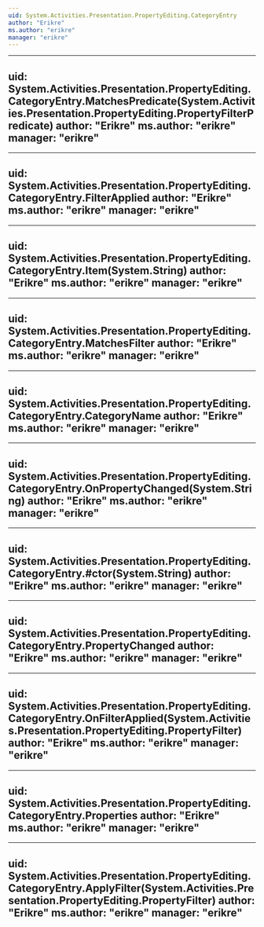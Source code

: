 ```yaml
---
uid: System.Activities.Presentation.PropertyEditing.CategoryEntry
author: "Erikre"
ms.author: "erikre"
manager: "erikre"
---
```


---
uid: System.Activities.Presentation.PropertyEditing.CategoryEntry.MatchesPredicate(System.Activities.Presentation.PropertyEditing.PropertyFilterPredicate)
author: "Erikre"
ms.author: "erikre"
manager: "erikre"
---

---
uid: System.Activities.Presentation.PropertyEditing.CategoryEntry.FilterApplied
author: "Erikre"
ms.author: "erikre"
manager: "erikre"
---

---
uid: System.Activities.Presentation.PropertyEditing.CategoryEntry.Item(System.String)
author: "Erikre"
ms.author: "erikre"
manager: "erikre"
---

---
uid: System.Activities.Presentation.PropertyEditing.CategoryEntry.MatchesFilter
author: "Erikre"
ms.author: "erikre"
manager: "erikre"
---

---
uid: System.Activities.Presentation.PropertyEditing.CategoryEntry.CategoryName
author: "Erikre"
ms.author: "erikre"
manager: "erikre"
---

---
uid: System.Activities.Presentation.PropertyEditing.CategoryEntry.OnPropertyChanged(System.String)
author: "Erikre"
ms.author: "erikre"
manager: "erikre"
---

---
uid: System.Activities.Presentation.PropertyEditing.CategoryEntry.#ctor(System.String)
author: "Erikre"
ms.author: "erikre"
manager: "erikre"
---

---
uid: System.Activities.Presentation.PropertyEditing.CategoryEntry.PropertyChanged
author: "Erikre"
ms.author: "erikre"
manager: "erikre"
---

---
uid: System.Activities.Presentation.PropertyEditing.CategoryEntry.OnFilterApplied(System.Activities.Presentation.PropertyEditing.PropertyFilter)
author: "Erikre"
ms.author: "erikre"
manager: "erikre"
---

---
uid: System.Activities.Presentation.PropertyEditing.CategoryEntry.Properties
author: "Erikre"
ms.author: "erikre"
manager: "erikre"
---

---
uid: System.Activities.Presentation.PropertyEditing.CategoryEntry.ApplyFilter(System.Activities.Presentation.PropertyEditing.PropertyFilter)
author: "Erikre"
ms.author: "erikre"
manager: "erikre"
---
